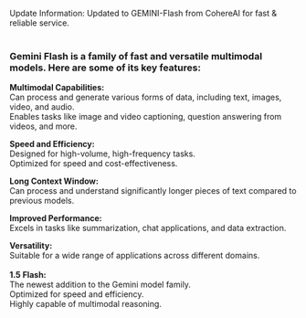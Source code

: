 Update Information:
Updated to GEMINI-Flash from CohereAI for fast & reliable service.<br><br>
<h3><strong>Gemini Flash is a family of fast and versatile multimodal models. Here are some of its key features:<br></strong></h3>
<strong>Multimodal Capabilities:<br></strong>
Can process and generate various forms of data, including text, images, video, and audio.<br>
Enables tasks like image and video captioning, question answering from videos, and more.<br>

<strong>Speed and Efficiency:<br></strong>
Designed for high-volume, high-frequency tasks.<br>
Optimized for speed and cost-effectiveness.<br>

<strong>Long Context Window:<br></strong>
Can process and understand significantly longer pieces of text compared to previous models.<br>

<strong>Improved Performance:<br></strong>
Excels in tasks like summarization, chat applications, and data extraction.<br>

<strong>Versatility:<br></strong>
Suitable for a wide range of applications across different domains.<br><br>
<strong>1.5 Flash:<br></strong>
The newest addition to the Gemini model family.<br>
Optimized for speed and efficiency.<br>
Highly capable of multimodal reasoning.<br>
